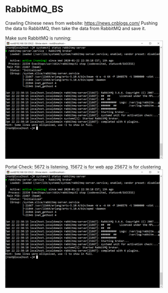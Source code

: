 # RabbitMQ_BS
Crawling Chinese news from website: https://news.cnblogs.com/
Pushing the data to RabbitMQ, then take the data from RabbitMQ and save it.



Make sure RabbitMQ is running:
![Image description](https://github.com/PythonNewLearner/RabbitMQ_BS/blob/master/rabbitmq_status.png)

Portal Check: 
5672 is listening.
15672 is for web app
25672 is for clustering
![Image description](https://github.com/PythonNewLearner/RabbitMQ_BS/blob/master/rabbitmq_status.png)

